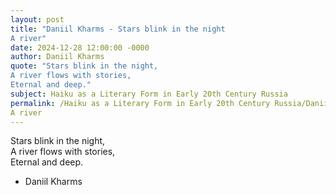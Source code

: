 ```yaml
---
layout: post
title: "Daniil Kharms - Stars blink in the night  
A river"
date: 2024-12-28 12:00:00 -0000
author: Daniil Kharms
quote: "Stars blink in the night,  
A river flows with stories,  
Eternal and deep."
subject: Haiku as a Literary Form in Early 20th Century Russia
permalink: /Haiku as a Literary Form in Early 20th Century Russia/Daniil Kharms/Daniil Kharms - Stars blink in the night  
A river
---
```


Stars blink in the night,  
A river flows with stories,  
Eternal and deep.

- Daniil Kharms
